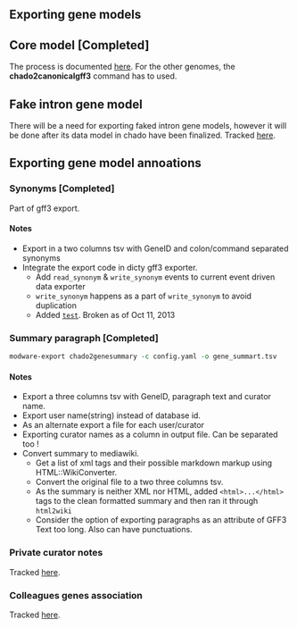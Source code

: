 ## Exporting gene models
## Core model [Completed]
The process is documented [here](http://dictybase.github.io/blog/2013/03/06/exporting-discoideum-annotations/). For the other genomes, the __chado2canonicalgff3__ command has to used.

## Fake intron gene model
There will be a need for exporting faked intron gene models, however it will be done after its data model in chado have been finalized.
Tracked [here](https://github.com/dictyBase/Modware-Loader/issues/123).

## Exporting gene model annoations
### Synonyms [Completed]
Part of gff3 export.
#### Notes
* Export in a two columns tsv with GeneID and colon/command separated synonyms
* Integrate the export code in dicty gff3 exporter.
   * Add `read_synonym` & `write_synonym` events to current event driven data exporter
   * `write_synonym` happens as a part of `write_synonym` to avoid duplication
   * Added [`test`](https://github.com/dictyBase/Modware-Loader/commit/6bb3f32a6c7f22abcc6226fc1f4ea51e64f40a42). Broken as of Oct 11, 2013

### Summary paragraph [Completed]
```perl
modware-export chado2genesummary -c config.yaml -o gene_summart.tsv
```
#### Notes
* Export a three columns tsv with GeneID, paragraph text and curator name.
* Export user name(string) instead of database id.
* As an alternate export a file for each user/curator
* Exporting curator names as a column in output file. Can be separated too !
* Convert summary to mediawiki.
  * Get a list of xml tags and their possible markdown markup using HTML::WikiConverter.
  * Convert the original file to a two three columns tsv.
  * As the summary is neither XML nor HTML, added `<html>...</html>` tags to the clean formatted summary and then ran it through `html2wiki`
  * Consider the option of exporting paragraphs as an attribute of GFF3 Text too long. Also can have punctuations.

### Private curator notes
Tracked [here](https://github.com/dictyBase/Modware-Loader/issues/124).

### Colleagues genes association
Tracked [here](https://github.com/dictyBase/Modware-Loader/issues/125).






